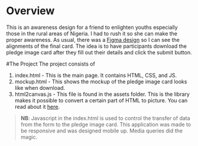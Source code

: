 # Overview

This is an awareness design for a friend to enlighten youths especially those in the rural areas of Nigeria. I had to rush it so she can make the proper awareness. As usual, there was a [Figma design](https://www.figma.com/file/VjSlxYmnCCHasgz7osLzXmKr/PledgeGen?node-id=17%3A2) so I can see the alignments of the final card. The idea is to have participants download the pledge image card after they fill out their details and click the submit button.

#The Project
The project consists of

1. index.html - This is the main page. It contains HTML, CSS, and JS.
2. mockup.html - This shows the mockup of the pledge image card looks like when download.
3. html2canvas.js - This file is found in the assets folder. This is the library makes it possible to convert a certain part of HTML to picture. You can read about it [here](https://html2canvas.hertzen.com/).

>**NB**: Javascript in the index.html is used to control the transfer of data from the form to the pledge image card.
>This application was made to be responsive and was designed mobile up. Media queries did the magic.